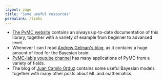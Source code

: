 ```yaml
---
layout: page
title: "Some useful resources"
permalink: /links
---
```


- [The PyMC website](https://www.pymc.io/welcome.html) contains an always up-to-date documentation of this library, together with a variety of example from beginner to advanced level.
- Whenever I can I read [Andrew Gelman's blog](http://www.stat.columbia.edu/~gelman/), as it contains a huge amount of food for the Bayesian brain.
- [PyMC-lab's youtube channel](https://www.youtube.com/@PyMCLabs) has many applications of PyMC from a variety of fields.
- The blog of [Juan Camilo Orduz](https://juanitorduz.github.io/) contains some useful Bayesian models together with many other posts about ML and mathematics.
